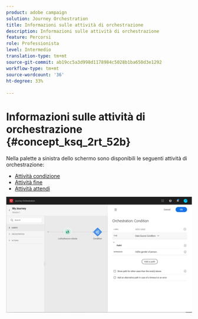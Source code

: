 ```yaml
---
product: adobe campaign
solution: Journey Orchestration
title: Informazioni sulle attività di orchestrazione
description: Informazioni sulle attività di orchestrazione
feature: Percorsi
role: Professionista
level: Intermedio
translation-type: tm+mt
source-git-commit: ab19cc5a3d998d1178984c5028b1ba650d3e1292
workflow-type: tm+mt
source-wordcount: '36'
ht-degree: 33%

---
```



# Informazioni sulle attività di orchestrazione {#concept_ksq_2rt_52b}

Nella palette a sinistra dello schermo sono disponibili le seguenti attività di orchestrazione:

* [Attività condizione](../building-journeys/condition-activity.md)
* [Attività fine](../building-journeys/end-activity.md)
* [Attività attendi](../building-journeys/wait-activity.md)

![](../assets/journey49.png)
